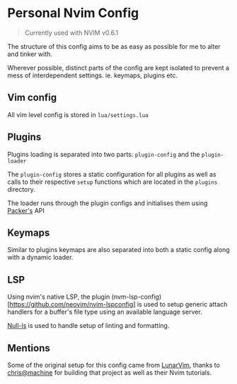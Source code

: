 # Personal Nvim Config

> Currently used with NVIM v0.6.1

The structure of this config aims to be as easy as possible for me to alter and tinker with.

Wherever possible, distinct parts of the config are kept isolated to prevent a mess of interdependent settings. ie. keymaps, plugins etc.

## Vim config

All vim level config is stored in `lua/settings.lua`

## Plugins

Plugins loading is separated into two parts: `plugin-config` and the `plugin-loader`

The `plugin-config` stores a static configuration for all plugins as well as calls to their respective `setup` functions which are located in the `plugins` directory.

The loader runs through the plugin configs and initialises them using [Packer's](https://github.com/wbthomason/packer.nvim) API

## Keymaps

Similar to plugins keymaps are also separated into both a static config along with a dynamic loader.

## LSP

Using nvim's native LSP, the plugin (nvm-lsp-config)[https://github.com/neovim/nvim-lspconfig] is used to setup generic attach handlers for a buffer's file type using an available language server.

[Null-ls](https://github.com/jose-elias-alvarez/null-ls.nvim) is used to handle setup of linting and formatting.

## Mentions

Some of the original setup for this config came from [LunarVim](https://github.com/LunarVim/LunarVim), thanks to [chris@machine](https://www.chrisatmachine.com/) for building that project as well as their Nvim tutorials.

